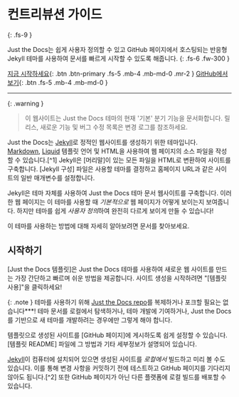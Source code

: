 # 컨트리뷰션 가이드
{: .fs-9 }

Just the Docs는 쉽게 사용자 정의할 수 있고 GitHub 페이지에서 호스팅되는 반응형 Jekyll 테마를 사용하여 문서를 빠르게 시작할 수 있도록 해줍니다.
{: .fs-6 .fw-300 }

[지금 시작하세요](#getting-started){: .btn .btn-primary .fs-5 .mb-4 .mb-md-0 .mr-2 }
[GitHub에서 보기][Just the Docs repo]{: .btn .fs-5 .mb-4 .mb-md-0 }

---

{: .warning }
> 이 웹사이트는 Just the Docs 테마의 현재 '기본' 분기 기능을 문서화합니다. 릴리스, 새로운 기능 및 버그 수정 목록은 변경 로그를 참조하세요.

Just the Docs는 [Jekyll]로 정적인 웹사이트를 생성하기 위한 테마입니다. [Markdown], [Liquid] 템플릿 언어 및 HTML을 사용하여 웹 페이지의 소스 파일을 작성할 수 있습니다.[^1] Jekyll은 [머리말]이 있는 모든 파일을 HTML로 변환하여 사이트를 구축합니다. [Jekyll 구성] 파일은 사용할 테마를 결정하고 홈페이지 URL과 같은 사이트의 일반 매개변수를 설정합니다.

Jekyll은 테마 자체를 사용하여 Just the Docs 테마 문서 웹사이트를 구축합니다. 이러한 웹 페이지는 이 테마를 사용할 때 *기본적으로* 웹 페이지가 어떻게 보이는지 보여줍니다. 하지만 테마를 쉽게 *사용자 정의*하여 완전히 다르게 보이게 만들 수 있습니다!

이 테마를 사용하는 방법에 대해 자세히 알아보려면 문서를 찾아보세요.

## 시작하기

[Just the Docs 템플릿]은 Just the Docs 테마를 사용하여 새로운 웹 사이트를 만드는 가장 간단하고 빠르며 쉬운 방법을 제공합니다. 사이트 생성을 시작하려면 "[템플릿 사용]"을 클릭하세요!

{: .note }
테마를 사용하기 위해 [Just the Docs repo]를 복제하거나 포크할 필요는 없습니다***! 테마 문서를 로컬에서 탐색하거나, 테마 개발에 기여하거나, Just the Docs를 기반으로 새 테마를 개발하려는 경우에만 그렇게 해야 합니다.

템플릿으로 생성된 사이트를 [GitHub 페이지]에 게시하도록 쉽게 설정할 수 있습니다. [템플릿 README] 파일에 그 방법과 기타 세부정보가 설명되어 있습니다.

[Jekyll]이 컴퓨터에 설치되어 있으면 생성된 사이트를 *로컬에서* 빌드하고 미리 볼 수도 있습니다. 이를 통해 변경 사항을 커밋하기 전에 테스트하고 GitHub 페이지를 기다리지 않아도 됩니다.[^2] 또한 GitHub 페이지가 아닌 다른 플랫폼에 로컬 빌드를 배포할 수 있습니다.


[Jekyll]: https://jekyllrb.com
[Markdown]: https://daringfireball.net/projects/markdown/
[Liquid]: https://github.com/Shopify/liquid/wiki
[Front matter]: https://jekyllrb.com/docs/front-matter/
[Jekyll configuration]: https://jekyllrb.com/docs/configuration/
[source file for this page]: https://github.com/just-the-docs/just-the-docs/blob/main/index.md
[Just the Docs Template]: https://just-the-docs.github.io/just-the-docs-template/
[Just the Docs]: https://just-the-docs.com
[Just the Docs repo]: https://github.com/just-the-docs/just-the-docs
[GitHub Pages]: https://pages.github.com/
[Template README]: https://github.com/just-the-docs/just-the-docs-template/blob/main/README.md
[use the template]: https://github.com/just-the-docs/just-the-docs-template/generate